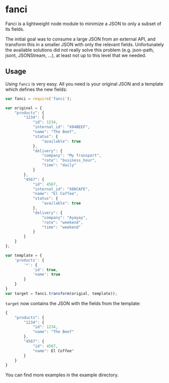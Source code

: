 fanci
=====

Fanci is a lightweight node module to minimize a JSON to only a subset of its fields.

The initial goal was to consume a large JSON from an external API, and transform this in a smaller JSON with only the relevant fields.
Unfortunately the available solutions did not really solve this problem (e.g. json-path, jsont, JSONStream, ...), at least not up to this level that we needed.

## Usage

Using `fanci` is very easy. All you need is your original JSON and a template which defines the new fields:

```javascript
var fanci = require('fanci');

var original = {
    "products": {
        "1234": {
            "id": 1234,
            "internal_id": "X04BEEF",
            "name": "The Beef",
            "status": {
                "available": true
            },
            "delivery": {
                "company": "My Transport",
                "rate": "business_hour",
                "time": "daily"
            }
        },
        "4567": {
            "id": 4567,
            "internal_id": "X08CAFE",
            "name": "El Coffee",
            "status": {
                "available": true
            },
            "delivery": {
                "company": "Ayayay",
                "rate": "weekend",
                "time": "weekend"
            }
        }
    }
};

var template = {
    'products': {
        '*': {
            'id': true,
            'name': true
        }
    }
}
var target = fanci.transform(origial, template));
```

`target` now contains the JSON with the fields from the template:

```javascript
{
    "products": {
        "1234": {
            "id": 1234,
            "name": "The Beef"
        },
        "4567": {
            "id": 4567,
            "name": El Coffee"
        }
    }
}
```

You can find more examples in the example directory.
